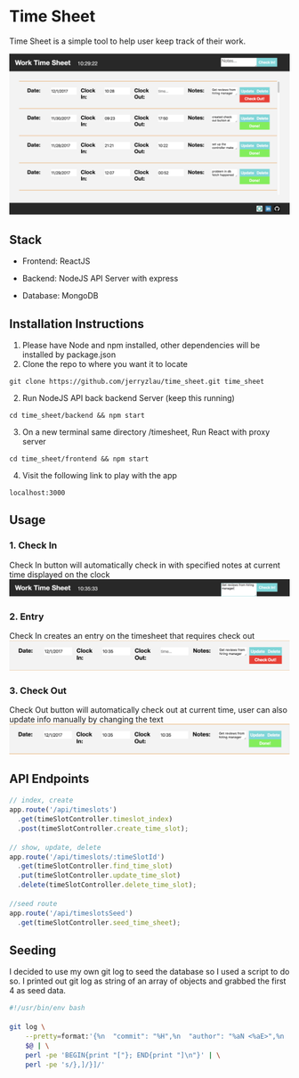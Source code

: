 # Time Sheet

Time Sheet is a simple tool to help user keep track of their work.

![landing](https://github.com/jerryzlau/time_sheet/blob/master/docs/landing.png)

## Stack 
* Frontend: ReactJS

* Backend: NodeJS API Server with express

* Database: MongoDB

## Installation Instructions 
1. Please have Node and npm installed, other dependencies will be installed by package.json
2. Clone the repo to where you want it to locate
```
git clone https://github.com/jerryzlau/time_sheet.git time_sheet
```
2. Run NodeJS API back backend Server (keep this running)
``` 
cd time_sheet/backend && npm start 
```
3. On a new terminal same directory /timesheet, Run React with proxy server
```
cd time_sheet/frontend && npm start 
```
4. Visit the following link to play with the app
```
localhost:3000
```

## Usage

### 1. Check In
Check In button will automatically check in with specified notes at current time displayed on the clock
![checkin](https://github.com/jerryzlau/time_sheet/blob/master/docs/checkin.png)

### 2. Entry 
Check In creates an entry on the timesheet that requires check out
![unchecked](https://github.com/jerryzlau/time_sheet/blob/master/docs/unchecked.png)

### 3. Check Out 
Check Out button will automatically check out at current time, user can also update info manually by changing the text
![checked](https://github.com/jerryzlau/time_sheet/blob/master/docs/checked.png)

## API Endpoints 
```javascript
// index, create 
app.route('/api/timeslots')
  .get(timeSlotController.timeslot_index)
  .post(timeSlotController.create_time_slot);

// show, update, delete
app.route('/api/timeslots/:timeSlotId')
  .get(timeSlotController.find_time_slot)
  .put(timeSlotController.update_time_slot)
  .delete(timeSlotController.delete_time_slot);

//seed route 
app.route('/api/timeslotsSeed')
  .get(timeSlotController.seed_time_sheet);
```

## Seeding 
I decided to use my own git log to seed the database so I used a script to do so. I printed out git log as string of an array of objects and grabbed the first 4 as seed data.
```sh
#!/usr/bin/env bash

git log \
    --pretty=format:'{%n  "commit": "%H",%n  "author": "%aN <%aE>",%n  "date": "%ad",%n  "message": "%f"%n},' \
    $@ | \
    perl -pe 'BEGIN{print "["}; END{print "]\n"}' | \
    perl -pe 's/},]/}]/'
```


